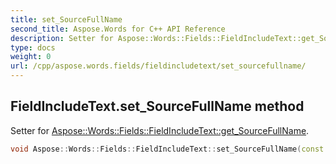 ```yaml
---
title: set_SourceFullName
second_title: Aspose.Words for C++ API Reference
description: Setter for Aspose::Words::Fields::FieldIncludeText::get_SourceFullName. 
type: docs
weight: 0
url: /cpp/aspose.words.fields/fieldincludetext/set_sourcefullname/
---
```

## FieldIncludeText.set_SourceFullName method


Setter for [Aspose::Words::Fields::FieldIncludeText::get_SourceFullName](./get_sourcefullname/).

```cpp
void Aspose::Words::Fields::FieldIncludeText::set_SourceFullName(const System::String &value)
```

